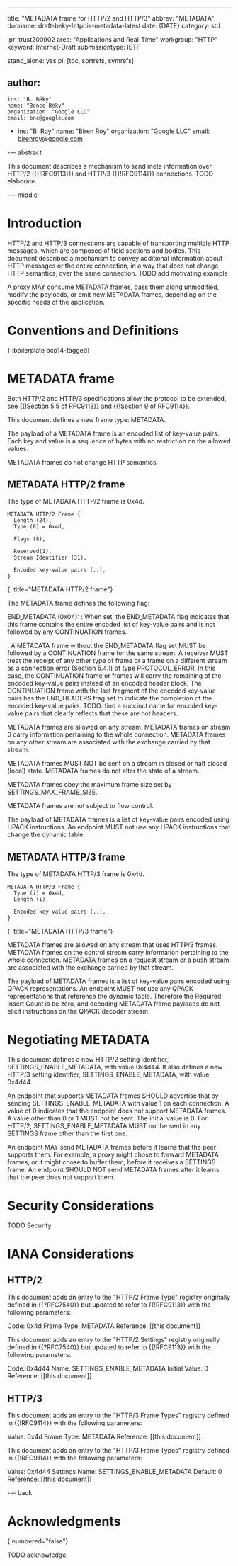 ---
title: "METADATA frame for HTTP/2 and HTTP/3"
abbrev: "METADATA"
docname: draft-beky-httpbis-metadata-latest
date: {DATE}
category: std

ipr: trust200902
area: "Applications and Real-Time"
workgroup: "HTTP"
keyword: Internet-Draft
submissiontype: IETF

stand_alone: yes
pi: [toc, sortrefs, symrefs]

author:
 -
    ins: "B. Béky"
    name: "Bence Béky"
    organization: "Google LLC"
    email: bnc@google.com

 -
    ins: "B. Roy"
    name: "Biren Roy"
    organization: "Google LLC"
    email: birenroy@google.com


--- abstract

This document describes a mechanism to send meta information over HTTP/2
({{!RFC9113}}) and HTTP/3 ({{!RFC9114}}) connections.  TODO elaborate


--- middle

# Introduction

HTTP/2 and HTTP/3 connections are capable of transporting multiple HTTP
messages, which are composed of field sections and bodies.  This document
described a mechanism to convey additional information about HTTP messages or
the entire connection, in a way that does not change HTTP semantics, over the
same connection.  TODO add motivating example

A proxy MAY consume METADATA frames, pass them along unmodified, modify the
payloads, or emit new METADATA frames, depending on the specific needs of the
application.

# Conventions and Definitions

{::boilerplate bcp14-tagged}


# METADATA frame

Both HTTP/2 and HTTP/3 specifications allow the protocol to be extended, see
{{!Section 5.5 of RFC9113}} and {{!Section 9 of RFC9114}}.

This document defines a new frame type: METADATA.

The payload of a METADATA frame is an encoded list of key-value pairs.  Each key
and value is a sequence of bytes with no restriction on the allowed values.

METADATA frames do not change HTTP semantics.

## METADATA HTTP/2 frame

The type of METADATA HTTP/2 frame is 0x4d.

~~~~~~~~~~ ascii-art
METADATA HTTP/2 Frame {
  Length (24),
  Type (8) = 0x4d,

  Flags (8),

  Reserved(1),
  Stream Identifier (31),

  Encoded key-value pairs (..),
}
~~~~~~~~~~
{: title="METADATA HTTP/2 frame"}

The METADATA frame defines the following flag:

END_METADATA (0x04):
  : When set, the END_METADATA flag indicates that this frame contains the
  entire encoded list of key-value pairs and is not followed by any CONTINUATION
  frames.

  : A METADATA frame without the END_METADATA flag set MUST be followed by a
  CONTINUATION frame for the same stream. A receiver MUST treat the receipt of
  any other type of frame or a frame on a different stream as a connection error
  (Section 5.4.1) of type PROTOCOL_ERROR.  In this case, the CONTINUATION frame
  or frames will carry the remaining of the encoded key-value pairs instead of
  an encoded header block.  The CONTINUATION frame with the last fragment of the
  encoded key-value pairs has the END_HEADERS frag set to indicate the
  completion of the encoded key-value pairs.  TODO: find a succinct name for
  encoded key-value pairs that clearly reflects that these are not headers.

METADATA frames are allowed on any stream.  METADATA frames on stream 0 carry
information pertaining to the whole connection.  METADATA frames on any other
stream are associated with the exchange carried by that stream.

METADATA frames MUST NOT be sent on a stream in closed or half closed (local)
state.  METADATA frames do not alter the state of a stream.

METADATA frames obey the maximum frame size set by SETTINGS_MAX_FRAME_SIZE.

METADATA frames are not subject to flow control.

The payload of METADATA frames is a list of key-value pairs encoded using HPACK
instructions.  An endpoint MUST not use any HPACK instructions that change the
dynamic table.

## METADATA HTTP/3 frame

The type of METADATA HTTP/3 frame is 0x4d.

~~~~~~~~~~ ascii-art
METADATA HTTP/3 Frame {
  Type (i) = 0x4d,
  Length (i),

  Encoded key-value pairs (..),
}
~~~~~~~~~~
{: title="METADATA HTTP/3 frame"}

METADATA frames are allowed on any stream that uses HTTP/3 frames.  METADATA
frames on the control stream carry information pertaining to the whole
connection.  METADATA frames on a request stream or a push stream are associated
with the exchange carried by that stream.

The payload of METADATA frames is a list of key-value pairs encoded using QPACK
representations.  An endpoint MUST not use any QPACK representations that
reference the dynamic table.  Therefore the Required Insert Count is be zero,
and decoding METADATA frame payloads do not elicit instructions on the QPACK decoder
stream.

# Negotiating METADATA

This document defines a new HTTP/2 setting identifier, SETTINGS_ENABLE_METADATA,
with value 0x4d44.  It also defines a new HTTP/3 setting identifier,
SETTINGS_ENABLE_METADATA, with value 0x4d44.

An endpoint that supports METADATA frames SHOULD advertise that by sending
SETTINGS_ENABLE_METADATA with value 1 on each connection.  A value of 0
indicates that the endpoint does not support METADATA frames.  A value other
than 0 or 1 MUST not be sent.  The initial value is 0.  For HTTP/2,
SETTINGS_ENABLE_METADATA MUST not be sent in any SETTINGS frame other than the
first one.

An endpoint MAY send METADATA frames before it learns that the peer supports
them.  For example, a proxy might chose to forward METADATA frames, or it might
chose to buffer them, before it receives a SETTINGS frame.  An endpoint SHOULD
NOT send METADATA frames after it learns that the peer does not support them.

# Security Considerations

TODO Security


# IANA Considerations

## HTTP/2

This document adds an entry to the "HTTP/2 Frame Type" registry originally
defined in {{?RFC7540}} but updated to refer to {{!RFC9113}} with the following
parameters:

Code: 0x4d
Frame Type: METADATA
Reference: [[this document]]

This document adds an entry to the "HTTP/2 Settings" registry originally defined
in {{?RFC7540}} but updated to refer to {{!RFC9113}} with the following parameters:

Code: 0x4d44
Name: SETTINGS_ENABLE_METADATA
Initial Value: 0
Reference: [[this document]]

## HTTP/3

This document adds an entry to the "HTTP/3 Frame Types" registry defined in
{{!RFC9114}} with the following parameters:

Value: 0x4d
Frame Type: METADATA
Reference: [[this document]]

This document adds an entry to the "HTTP/3 Frame Types" registry defined in
{{!RFC9114}} with the following parameters:

Value: 0x4d44
Settings Name: SETTINGS_ENABLE_METADATA
Default: 0
Reference: [[this document]]


--- back

# Acknowledgments
{:numbered="false"}

TODO acknowledge.
